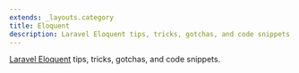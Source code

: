 ```yaml
---
extends: _layouts.category
title: Eloquent
description: Laravel Eloquent tips, tricks, gotchas, and code snippets.
---
```


[Laravel Eloquent](https://laravel.com/docs/9.x/eloquent) tips, tricks, gotchas, and code snippets.
